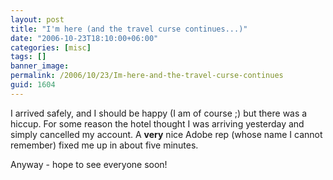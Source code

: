 ```yaml
---
layout: post
title: "I'm here (and the travel curse continues...)"
date: "2006-10-23T18:10:00+06:00"
categories: [misc]
tags: []
banner_image: 
permalink: /2006/10/23/Im-here-and-the-travel-curse-continues
guid: 1604
---
```


I arrived safely, and I should be happy (I am of course ;) but there was a hiccup. For some reason the hotel thought I was arriving yesterday and simply cancelled my account. A <b>very</b> nice Adobe rep (whose name I cannot remember) fixed me up in about five minutes.

Anyway - hope to see everyone soon!